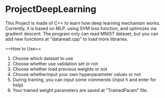 # ProjectDeepLearning
This Project is made of C++
to learn how deep learning mechanism works.
Currently, it is based on MLP, using SVM loss function,
and optimizes via gradient descent.
The program only can read MNIST dataset,
but you can add new functions at "dataread.cpp"
to load more libraries.

==How to Use==

1. Choose which dataset to use
2. Choose whether use validation set or not
3. Choose whether load previous weights or not
4. Choose whetherinput your own hyperparameter values or not
5. During training, you can input some commends (input h and enter for help)
6. Your trained weight parameters are saved at "TrainedParam" file.
